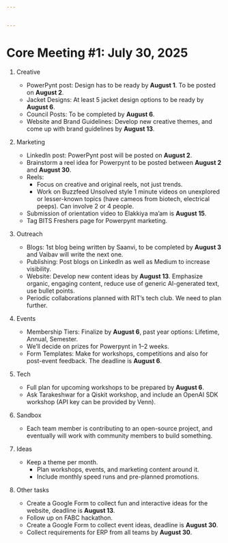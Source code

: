 ```yaml
---


---
```


<h1 id="core-meeting-1-july-30-2025">Core Meeting #1: July 30, 2025</h1>
<ol>
<li>
<p>Creative</p>
<ul>
<li>PowerPynt post: Design has to be ready by <strong>August 1</strong>. To be posted on <strong>August 2</strong>.</li>
<li>Jacket Designs: At least 5 jacket design options to be ready by <strong>August 6</strong>.</li>
<li>Council Posts: To be completed by <strong>August 6</strong>.</li>
<li>Website and Brand Guidelines: Develop new creative themes, and come up with brand guidelines by <strong>August 13</strong>.</li>
</ul>
</li>
<li>
<p>Marketing</p>
<ul>
<li>LinkedIn post: PowerPynt post will be posted on <strong>August 2</strong>.</li>
<li>Brainstorm a reel idea for Powerpynt to be posted between <strong>August 2</strong> and <strong>August 30</strong>.</li>
<li>Reels:
<ul>
<li>Focus on creative and original reels, not just trends.</li>
<li>Work on Buzzfeed Unsolved style 1 minute videos on unexplored or lesser-known topics (have cameos from biotech, electrical peeps). Can involve 2 or 4 people.</li>
</ul>
</li>
<li>Submission of orientation video to Elakkiya ma’am is <strong>August 15</strong>.</li>
<li>Tag BITS Freshers page for Powerpynt marketing.</li>
</ul>
</li>
<li>
<p>Outreach</p>
<ul>
<li>Blogs: 1st blog being written by Saanvi, to be completed by <strong>August 3</strong> and Vaibav will write the next one.</li>
<li>Publishing: Post blogs on LinkedIn as well as Medium to increase visibility.</li>
<li>Website: Develop new content ideas by <strong>August 13</strong>. Emphasize organic, engaging content, reduce use of generic AI-generated text, use bullet points.</li>
<li>Periodic collaborations planned with RIT’s tech club. We need to plan further.</li>
</ul>
</li>
<li>
<p>Events</p>
<ul>
<li>Membership Tiers: Finalize by <strong>August 6</strong>, past year options: Lifetime, Annual, Semester.</li>
<li>We’ll decide on prizes for Powerpynt in 1–2 weeks.</li>
<li>Form Templates: Make for workshops, competitions and also for post-event feedback. The deadline is <strong>August 6</strong>.</li>
</ul>
</li>
<li>
<p>Tech</p>
<ul>
<li>Full plan for upcoming workshops to be prepared by <strong>August 6</strong>.</li>
<li>Ask Tarakeshwar for a Qiskit workshop, and include an OpenAI SDK workshop (API key can be provided by Venn).</li>
</ul>
</li>
<li>
<p>Sandbox</p>
<ul>
<li>Each team member is contributing to an open-source project, and eventually will work with community members to build something.</li>
</ul>
</li>
<li>
<p>Ideas</p>
<ul>
<li>Keep a theme per month.
<ul>
<li>Plan workshops, events, and marketing content around it.</li>
<li>Include monthly speed runs and pre-planned promotions.</li>
</ul>
</li>
</ul>
</li>
<li>
<p>Other tasks</p>
<ul>
<li>Create a Google Form to collect fun and interactive ideas for the website, deadline is <strong>August 13</strong>.</li>
<li>Follow up on FABC hackathon.</li>
<li>Create a Google Form to collect event ideas, deadline is <strong>August 30</strong>.</li>
<li>Collect requirements for ERP from all teams by <strong>August 30</strong>.</li>
</ul>
</li>
</ol>

